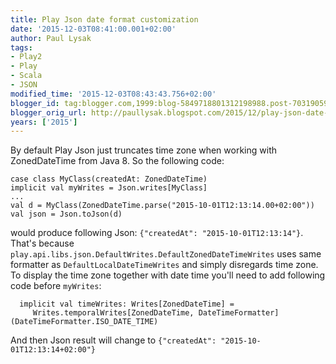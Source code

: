 ```yaml
---
title: Play Json date format customization
date: '2015-12-03T08:41:00.001+02:00'
author: Paul Lysak
tags:
- Play2
- Play
- Scala
- JSON
modified_time: '2015-12-03T08:43:43.756+02:00'
blogger_id: tag:blogger.com,1999:blog-5849718801312198988.post-703190592152901381
blogger_orig_url: http://paullysak.blogspot.com/2015/12/play-json-date-format-customization.html
years: ['2015']
---
```

By default Play Json just truncates time zone when working with ZonedDateTime from Java 8.
So the following code:

    case class MyClass(createdAt: ZonedDateTime)
    implicit val myWrites = Json.writes[MyClass]
    ...
    val d = MyClass(ZonedDateTime.parse("2015-10-01T12:13:14.00+02:00"))
    val json = Json.toJson(d)

would produce following Json: `{"createdAt": "2015-10-01T12:13:14"}`. That's because `play.api.libs.json.DefaultWrites.DefaultZonedDateTimeWrites` uses same formatter as `DefaultLocalDateTimeWrites` and simply disregards time zone. To display the time zone together with date time you'll need to add following code before `myWrites`:

      implicit val timeWrites: Writes[ZonedDateTime] =
	     Writes.temporalWrites[ZonedDateTime, DateTimeFormatter](DateTimeFormatter.ISO_DATE_TIME)

And then Json result will change to `{"createdAt": "2015-10-01T12:13:14+02:00"}`
